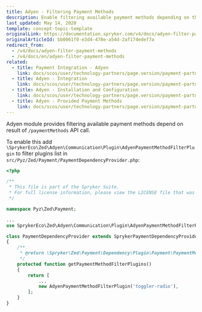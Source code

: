 ```yaml
---
title: Adyen - Filtering Payment Methods
description: Enable filtering available payment methods depending on the result of /paymentMethods API call in the Spryker Commerce OS.
last_updated: May 14, 2020
template: concept-topic-template
originalLink: https://documentation.spryker.com/v4/docs/adyen-filter-payment-methods
originalArticleId: bb0061f0-e3d4-478e-a54d-2af174edef7a
redirect_from:
  - /v4/docs/adyen-filter-payment-methods
  - /v4/docs/en/adyen-filter-payment-methods
related:
  - title: Payment Integration - Adyen
    link: docs/scos/user/technology-partners/page.version/payment-partners/adyen/adyen.html
  - title: Adyen - Integration
    link: docs/scos/user/technology-partners/page.version/payment-partners/adyen/adyen-integration-into-a-project.html
  - title: Adyen - Installation and Configuration
    link: docs/scos/user/technology-partners/page.version/payment-partners/adyen/adyen-installation-and-configuration.html
  - title: Adyen - Provided Payment Methods
    link: docs/scos/user/technology-partners/page.version/payment-partners/adyen/adyen-provided-payment-methods.html
---
```


Adyen module provides filtering available payment methods depend on result of `/paymentMethods` API call.

To enable this add `\SprykerEco\Zed\Adyen\Communication\Plugin\AdyenPaymentMethodFilterPlugin` to filter plugins list in `src/Pyz/Zed/Payment/PaymentDependencyProvider.php`:

```php
<?php

/**
 * This file is part of the Spryker Suite.
 * For full license information, please view the LICENSE file that was distributed with this source code.
 */

namespace Pyz\Zed\Payment;

...
use SprykerEco\Zed\Adyen\Communication\Plugin\AdyenPaymentMethodFilterPlugin;

class PaymentDependencyProvider extends SprykerPaymentDependencyProvider
{
    /**
     * @return \Spryker\Zed\Payment\Dependency\Plugin\Payment\PaymentMethodFilterPluginInterface[]
     */
    protected function getPaymentMethodFilterPlugins()
    {
        return [
            ...
            new AdyenPaymentMethodFilterPlugin('toggler-radio'),
        ];
    }
}
 ```

